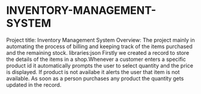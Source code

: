 # INVENTORY-MANAGEMENT-SYSTEM
Project title: Inventory Management System Overview: The project mainly in automating the process of billing and keeping track of the items purchased and the remaining stock. libraries:json Firstly we created a  record to store the details of the items in a shop.Whenever a customer enters a specific product id it automatically prompts the user to select quantity and the price is displayed. If  product is not availabe it alerts the user that item is not available. As soon as a person purchases any product the quantity gets updated in the record.
